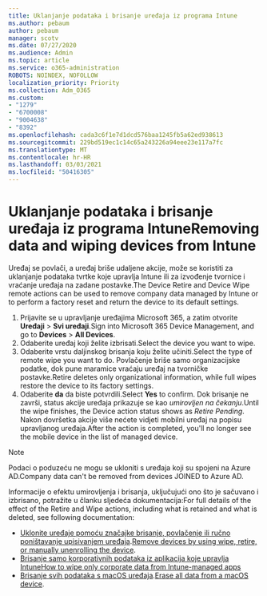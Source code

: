 ```yaml
---
title: Uklanjanje podataka i brisanje uređaja iz programa Intune
ms.author: pebaum
author: pebaum
manager: scotv
ms.date: 07/27/2020
ms.audience: Admin
ms.topic: article
ms.service: o365-administration
ROBOTS: NOINDEX, NOFOLLOW
localization_priority: Priority
ms.collection: Adm_O365
ms.custom:
- "1279"
- "6700008"
- "9004638"
- "8392"
ms.openlocfilehash: cada3c6f1e7d1dcd576baa1245fb5a62ed938613
ms.sourcegitcommit: 229bd519ec1c14c65a243226a94eee23e117a7fc
ms.translationtype: MT
ms.contentlocale: hr-HR
ms.lasthandoff: 03/03/2021
ms.locfileid: "50416305"
---
```

# <a name="removing-data-and-wiping-devices-from-intune"></a><span data-ttu-id="2be8f-102">Uklanjanje podataka i brisanje uređaja iz programa Intune</span><span class="sxs-lookup"><span data-stu-id="2be8f-102">Removing data and wiping devices from Intune</span></span>

<span data-ttu-id="2be8f-103">Uređaj se povlači, a uređaj briše udaljene akcije, može se koristiti za uklanjanje podataka tvrtke koje upravlja Intune ili za izvođenje tvornice i vraćanje uređaja na zadane postavke.</span><span class="sxs-lookup"><span data-stu-id="2be8f-103">The Device Retire and Device Wipe remote actions can be used to remove company data managed by Intune or to perform a factory reset and return the device to its default settings.</span></span>

1. <span data-ttu-id="2be8f-104">Prijavite se u upravljanje uređajima Microsoft 365, a zatim otvorite **Uređaji**  >  **Svi uređaji**.</span><span class="sxs-lookup"><span data-stu-id="2be8f-104">Sign into Microsoft 365 Device Management, and go to **Devices** > **All Devices**.</span></span>
2. <span data-ttu-id="2be8f-105">Odaberite uređaj koji želite izbrisati.</span><span class="sxs-lookup"><span data-stu-id="2be8f-105">Select the device you want to wipe.</span></span>
3. <span data-ttu-id="2be8f-106">Odaberite vrstu daljinskog brisanja koju želite učiniti.</span><span class="sxs-lookup"><span data-stu-id="2be8f-106">Select the type of remote wipe you want to do.</span></span> <span data-ttu-id="2be8f-107">Povlačenje briše samo organizacijske podatke, dok pune maramice vraćaju uređaj na tvorničke postavke.</span><span class="sxs-lookup"><span data-stu-id="2be8f-107">Retire deletes only organizational information, while full wipes restore the device to its factory settings.</span></span>
4. <span data-ttu-id="2be8f-108">Odaberite **da** da biste potvrdili.</span><span class="sxs-lookup"><span data-stu-id="2be8f-108">Select **Yes** to confirm.</span></span> <span data-ttu-id="2be8f-109">Dok brisanje ne završi, status akcije uređaja prikazuje se kao *umirovljen na čekanju*.</span><span class="sxs-lookup"><span data-stu-id="2be8f-109">Until the wipe finishes, the Device action status shows as *Retire Pending*.</span></span>
    <span data-ttu-id="2be8f-110">Nakon dovršetka akcije više nećete vidjeti mobilni uređaj na popisu upravljanog uređaja.</span><span class="sxs-lookup"><span data-stu-id="2be8f-110">After the action is completed, you'll no longer see the mobile device in the list of managed device.</span></span>

> [!NOTE]
> <span data-ttu-id="2be8f-111">Podaci o poduzeću ne mogu se ukloniti s uređaja koji su spojeni na Azure AD.</span><span class="sxs-lookup"><span data-stu-id="2be8f-111">Company data can't be removed from devices JOINED to Azure AD.</span></span> 

<span data-ttu-id="2be8f-112">Informacije o efektu umirovljenja i brisanja, uključujući ono što je sačuvano i izbrisano, potražite u članku sljedeća dokumentacija:</span><span class="sxs-lookup"><span data-stu-id="2be8f-112">For full details of the effect of the Retire and Wipe actions, including what is retained and what is deleted, see following documentation:</span></span>

- <span data-ttu-id="2be8f-113">[Uklonite uređaje pomoću značajke brisanje, povlačenje ili ručno poništavanje upisivanjem uređaja](https://docs.microsoft.com/mem/intune/remote-actions/devices-wipe).</span><span class="sxs-lookup"><span data-stu-id="2be8f-113">[Remove devices by using wipe, retire, or manually unenrolling the device](https://docs.microsoft.com/mem/intune/remote-actions/devices-wipe).</span></span>
- [<span data-ttu-id="2be8f-114">Brisanje samo korporativnih podataka iz aplikacija koje upravlja Intune</span><span class="sxs-lookup"><span data-stu-id="2be8f-114">How to wipe only corporate data from Intune-managed apps</span></span>](https://docs.microsoft.com/mem/intune/apps/apps-selective-wipe)
- <span data-ttu-id="2be8f-115">[Brisanje svih podataka s macOS uređaja](https://docs.microsoft.com/mem/intune/remote-actions/device-erase).</span><span class="sxs-lookup"><span data-stu-id="2be8f-115">[Erase all data from a macOS device](https://docs.microsoft.com/mem/intune/remote-actions/device-erase).</span></span>